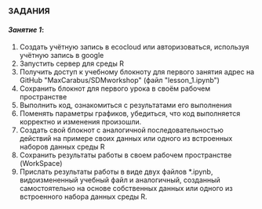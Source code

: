 ### ЗАДАНИЯ
#### *Занятие 1*:

1. Создать учётную запись в ecocloud или авторизоваться, используя учётную запись в google
2. Запустить сервер для среды R
3. Получить доступ к учебному блокноту для первого занятия адрес на GitHub "MaxCarabus/SDMworkshop" (файл "lesson_1.ipynb")
4. Сохранить блокнот для первого урока в своём рабочем пространстве
5. Выполнить код, ознакомиться с результатами его выполнения 
6. Поменять параметры графиков, убедиться, что код выполняется корректно и изменения произошли.
7. Создать свой блокнот с аналогичной последовательностью действий на примере своих данных или одного из встроенных наборов данных среды R
8. Сохранить результаты работы в своем рабочем пространстве (WorkSpace)
9. Прислать результаты работы в виде двух файлов *.ipynb, видоизмененный учебный файл и аналогичный, созданный самостоятельно на основе собственных данных или одного из встроенного набора данных среды R.
